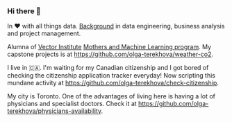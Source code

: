 ### Hi there 👋

<!--
**olga-terekhova/olga-terekhova** is a ✨ _special_ ✨ repository because its `README.md` (this file) appears on your GitHub profile.

Here are some ideas to get you started:

- 🔭 I’m currently working on ...
- 🌱 I’m currently learning ...
- 👯 I’m looking to collaborate on ...
- 🤔 I’m looking for help with ...
- 💬 Ask me about ...
- 📫 How to reach me: ...
- 😄 Pronouns: ...
- ⚡ Fun fact: ...
-->

In ♥️ with all things data. [Background](https://www.linkedin.com/in/olga-terekhova/) in data engineering, business analysis and project management. 

Alumna of [Vector Institute](https://vectorinstitute.ai/) [Mothers and Machine Learning program](https://vectorinstitute.ai/mothers-and-machine-learning/). My capstone projects is at https://github.com/olga-terekhova/weather-co2.

I live in 🇨🇦. I'm waiting for my Canadian citizenship and I got bored of checking the citizenship application tracker everyday! Now scripting this mundane activity at https://github.com/olga-terekhova/check-citizenship.

My city is Toronto. One of the advantages of living here is having a lot of physicians and specialist doctors. Check it at https://github.com/olga-terekhova/physicians-availability. 
